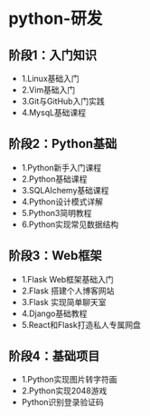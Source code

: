 # python-研发
## 阶段1：入门知识
- 1.Linux基础入门
- 2.Vim基础入门
- 3.Git与GitHub入门实践
- 4.MysqL基础课程  

## 阶段2：Python基础
- 1.Python新手入门课程
- 2.Python基础课程
- 3.SQLAIchemy基础课程
- 4.Python设计模式详解
- 5.Python3简明教程
- 6.Python实现常见数据结构  

## 阶段3：Web框架
- 1.Flask Web框架基础入门
- 2.Flask 搭建个人博客网站
- 3.Flask 实现简单聊天室
- 4.Django基础教程
- 5.React和Flask打造私人专属网盘   

## 阶段4：基础项目
- 1.Python实现图片转字符画
- 2.Python实现2048游戏
- Python识别登录验证码
